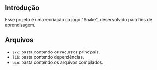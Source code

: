 ## Introdução

Esse projeto é uma recriação do jogo "Snake", desenvolvido para fins de aprendizagem.
## Arquivos

- `src`: pasta contendo os recursos principais.
- `lib`: pasta contendo dependências.
- `bin`: pasta contendo os arquivos compilados.

